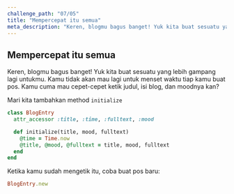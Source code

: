 ```yaml
---
challenge_path: "07/05"
title: "Mempercepat itu semua"
meta_description: "Keren, blogmu bagus banget! Yuk kita buat sesuatu yang lebih gampang lagi untukmu. Kamu tidak akan mau lagi untuk menset waktu tiap kamu buat pos."
---
```


## Mempercepat itu semua

Keren, blogmu bagus banget! Yuk kita buat sesuatu yang lebih gampang lagi untukmu. Kamu tidak akan mau lagi untuk menset waktu tiap kamu buat pos. Kamu cuma mau cepet-cepet ketik judul, isi blog, dan moodnya kan?

Mari kita tambahkan method `initialize`

```ruby
class BlogEntry
  attr_accessor :title, :time, :fulltext, :mood

  def initialize(title, mood, fulltext)
    @time = Time.now
    @title, @mood, @fulltext = title, mood, fulltext
  end
end
```

Ketika kamu sudah mengetik itu, coba buat pos baru:

```ruby
BlogEntry.new
```